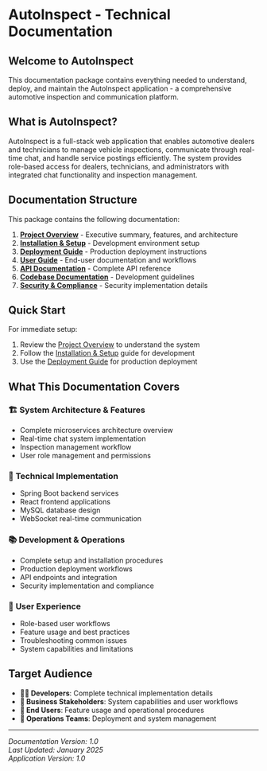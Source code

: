 # AutoInspect - Technical Documentation

## Welcome to AutoInspect

This documentation package contains everything needed to understand, deploy, and maintain the AutoInspect application - a comprehensive automotive inspection and communication platform.

## What is AutoInspect?

AutoInspect is a full-stack web application that enables automotive dealers and technicians to manage vehicle inspections, communicate through real-time chat, and handle service postings efficiently. The system provides role-based access for dealers, technicians, and administrators with integrated chat functionality and inspection management.

## Documentation Structure

This package contains the following documentation:

1. **[Project Overview](./01-Project-Overview.md)** - Executive summary, features, and architecture
2. **[Installation & Setup](./02-Installation-Setup.md)** - Development environment setup
3. **[Deployment Guide](./03-Deployment-Guide.md)** - Production deployment instructions
4. **[User Guide](./04-User-Guide.md)** - End-user documentation and workflows
5. **[API Documentation](./05-API-Documentation.md)** - Complete API reference
6. **[Codebase Documentation](./06-Codebase-Documentation.md)** - Development guidelines
7. **[Security & Compliance](./07-Security-Compliance.md)** - Security implementation details

## Quick Start

For immediate setup:

1. Review the [Project Overview](./01-Project-Overview.md) to understand the system
2. Follow the [Installation & Setup](./02-Installation-Setup.md) guide for development
3. Use the [Deployment Guide](./03-Deployment-Guide.md) for production deployment

## What This Documentation Covers

### 🏗️ **System Architecture & Features**

- Complete microservices architecture overview
- Real-time chat system implementation
- Inspection management workflow
- User role management and permissions

### 🔧 **Technical Implementation**

- Spring Boot backend services
- React frontend applications
- MySQL database design
- WebSocket real-time communication

### 📚 **Development & Operations**

- Complete setup and installation procedures
- Production deployment workflows
- API endpoints and integration
- Security implementation and compliance

### 👥 **User Experience**

- Role-based user workflows
- Feature usage and best practices
- Troubleshooting common issues
- System capabilities and limitations

## Target Audience

- **👨‍💻 Developers**: Complete technical implementation details
- **🏢 Business Stakeholders**: System capabilities and user workflows
- **👥 End Users**: Feature usage and operational procedures
- **🔧 Operations Teams**: Deployment and system management

---

_Documentation Version: 1.0_  
_Last Updated: January 2025_  
_Application Version: 1.0_
